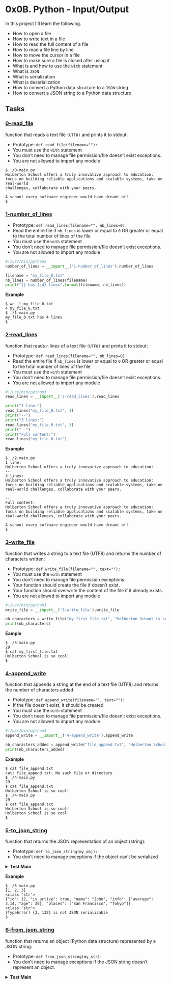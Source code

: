 # 0x0B. Python - Input/Output

In this project I'll learn the following.

* How to open a file
* How to write text in a file
* How to read the full content of a file
* How to read a file line by line
* How to move the cursor in a file
* How to make sure a file is closed after using it
* What is and how to use the `with` statement
* What is `JSON`
* What is serialization
* What is deserialization
* How to convert a Python data structure to a `JSON` string
* How to convert a JSON string to a Python data structure

## Tasks

### [0-read_file](0-read_file.py)

function that reads a text file `(UTF8)` and prints it to stdout:
<ul>
<li>Prototype: <code>def read_file(filename=""):</code></li>
<li>You must use the <code>with</code> statement</li>
<li>You don’t need to manage file permission/file doesn’t exist exceptions.</li>
<li>You are not allowed to import any module</li>
</ul>

```
$ ./0-main.py
Holberton School offers a truly innovative approach to education:
focus on building reliable applications and scalable systems, take on real-world
challenges, collaborate with your peers. 

A school every software engineer would have dreamt of!
$ 
```

### [1-number_of_lines](1-number_of_lines.py)

<ul>
<li>Prototype: <code>def read_lines(filename="", nb_lines=0):</code></li>
<li>Read the entire file if <code>nb_lines</code> is lower or equal to <code>0</code> OR greater or equal to the total number of lines of the file</li>
<li>You must use the <code>with</code> statement</li>
<li>You don’t need to manage file permission/file doesn’t exist exceptions.</li>
<li>You are not allowed to import any module</li>
</ul>

```Python
#!/usr/bin/python3
number_of_lines = __import__('1-number_of_lines').number_of_lines

filename = "my_file_0.txt"
nb_lines = number_of_lines(filename)
print("{} has {:d} lines".format(filename, nb_lines))
```

**Example**
```
$ wc -l my_file_0.txt
4 my_file_0.txt
$ ./1-main.py
my_file_0.txt has 4 lines
$ 
```

### [2-read_lines](2-read_lines.py)

function that reads `n` lines of a text file `(UTF8)` and prints it to stdout:

<ul>
<li>Prototype: <code>def read_lines(filename="", nb_lines=0):</code></li>
<li>Read the entire file if <code>nb_lines</code> is lower or equal to <code>0</code> OR greater or equal to the total number of lines of the file</li>
<li>You must use the <code>with</code> statement</li>
<li>You don’t need to manage file permission/file doesn’t exist exceptions.</li>
<li>You are not allowed to import any module</li>
</ul>

```Python
#!/usr/bin/python3
read_lines = __import__('2-read_lines').read_lines

print("1 line:")
read_lines("my_file_0.txt", 1)
print("--")
print("3 lines:")
read_lines("my_file_0.txt", 3)
print("--")
print("Full content:")
read_lines("my_file_0.txt")
```

**Example**
```
$ ./2-main.py
1 line:
Holberton School offers a truly innovative approach to education:
--
3 lines:
Holberton School offers a truly innovative approach to education:
focus on building reliable applications and scalable systems, take on real-world challenges, collaborate with your peers. 

--
Full content:
Holberton School offers a truly innovative approach to education:
focus on building reliable applications and scalable systems, take on real-world challenges, collaborate with your peers. 

A school every software engineer would have dreamt of!
$
```

### [3-write_file](3-write_file.py)

function that writes a string to a text file (UTF8) and returns the number of characters written:

<ul>
<li>Prototype: <code>def write_file(filename="", text=""):</code></li>
<li>You must use the <code>with</code> statement</li>
<li>You don’t need to manage file permission exceptions.</li>
<li>Your function should create the file if doesn’t exist.</li>
<li>Your function should overwrite the content of the file if it already exists.</li>
<li>You are not allowed to import any module</li>
</ul>

```Python
#!/usr/bin/python3
write_file = __import__('3-write_file').write_file

nb_characters = write_file("my_first_file.txt", "Holberton School is so cool!\n")
print(nb_characters)
```

**Eample**
```
$ ./3-main.py
29
$ cat my_first_file.txt
Holberton School is so cool!
$
```

### [4-append_write](4-append_write.py)

function that appends a string at the end of a text file (UTF8) and returns the number of characters added:

<ul>
<li>Prototype: <code>def append_write(filename="", text=""):</code></li>
<li>If the file doesn’t exist, it should be created</li>
<li>You must use the <code>with</code> statement</li>
<li>You don’t need to manage file permission/file doesn’t exist exceptions.</li>
<li>You are not allowed to import any module</li>
</ul>

```Python
#!/usr/bin/python3
append_write = __import__('4-append_write').append_write

nb_characters_added = append_write("file_append.txt", "Holberton School is so cool!\n")
print(nb_characters_added)
```

**Example**
```
$ cat file_append.txt
cat: file_append.txt: No such file or directory
$ ./4-main.py
29
$ cat file_append.txt
Holberton School is so cool!
$ ./4-main.py
29
$ cat file_append.txt
Holberton School is so cool!
Holberton School is so cool!
$
```

### [5-to_json_string](5-to_json_string.py)

function that returns the JSON representation of an object (string):

* Prototype: `def to_json_string(my_obj):`
* You don’t need to manage exceptions if the object can’t be serialized 

<details>
<summary><b>Test Main</b></summary>

```Python
#!/usr/bin/python3
to_json_string = __import__('5-to_json_string').to_json_string

my_list = [1, 2, 3]
s_my_list = to_json_string(my_list)
print(s_my_list)
print(type(s_my_list))

my_dict = { 
    'id': 12,
    'name': "John",
    'places': [ "San Francisco", "Tokyo" ],
    'is_active': True,
    'info': {
        'age': 36,
        'average': 3.14
    }
}
s_my_dict = to_json_string(my_dict)
print(s_my_dict)
print(type(s_my_dict))

try:
    my_set = { 132, 3 }
    s_my_set = to_json_string(my_set)
    print(s_my_set)
    print(type(s_my_set))
except Exception as e:
    print("[{}] {}".format(e.__class__.__name__, e))
```

</details>

**Example**
```
$ ./5-main.py
[1, 2, 3]
<class 'str'>
{"id": 12, "is_active": true, "name": "John", "info": {"average": 3.14, "age": 36}, "places": ["San Francisco", "Tokyo"]}
<class 'str'>
[TypeError] {3, 132} is not JSON serializable
$
```

### [6-from_json_string](6-from_json_string.py)

function that returns an object (Python data structure) represented by a JSON string:

* Prototype: `def from_json_string(my_str):`
* You don’t need to manage exceptions if the JSON string doesn’t represent an object.


<details>
<summary><b>Test Main</b></summary>

```Python
#!/usr/bin/python3
from_json_string = __import__('6-from_json_string').from_json_string

s_my_list = "[1, 2, 3]"
my_list = from_json_string(s_my_list)
print(my_list)
print(type(my_list))

s_my_dict = """
{"is_active": true, "info": {"age": 36, "average": 3.14}, 
"id": 12, "name": "John", "places": ["San Francisco", "Tokyo"]}
"""
my_dict = from_json_string(s_my_dict)
print(my_dict)
print(type(my_dict))

try:
    s_my_dict = """
    {"is_active": true, 12 }
    """
    my_dict = from_json_string(s_my_dict)
    print(my_dict)
    print(type(my_dict))
except Exception as e:
    print("[{}] {}".format(e.__class__.__name__, e))
```

**Example**
```
$ ./6-main.py
[1, 2, 3]
<class 'list'>
{'id': 12, 'is_active': True, 'name': 'John', 'info': {'age': 36, 'average': 3.14}, 'places': ['San Francisco', 'Tokyo']}
<class 'dict'>
[ValueError] Expecting property name enclosed in double quotes: line 2 column 25 (char 25)
```

</details>
